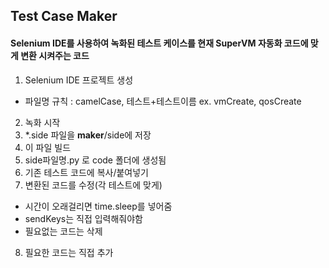 ## Test Case Maker ##
#### Selenium IDE를 사용하여 녹화된 테스트 케이스를 현재 SuperVM 자동화 코드에 맞게 변환 시켜주는 코드

1. Selenium IDE 프로젝트 생성
 * 파일명 규칙 : camelCase, 테스트+테스트이름 ex. vmCreate, qosCreate
2. 녹화 시작
3. *.side 파일을 __maker__/side에 저장
4. 이 파일 빌드
5. side파일명.py 로 code 폴더에 생성됨
6. 기존 테스트 코드에 복사/붙여넣기
7. 변환된 코드를 수정(각 테스트에 맞게)
  * 시간이 오래걸리면 time.sleep를 넣어줌
  * sendKeys는 직접 입력해줘야함
  * 필요없는 코드는 삭제
8. 필요한 코드는 직접 추가